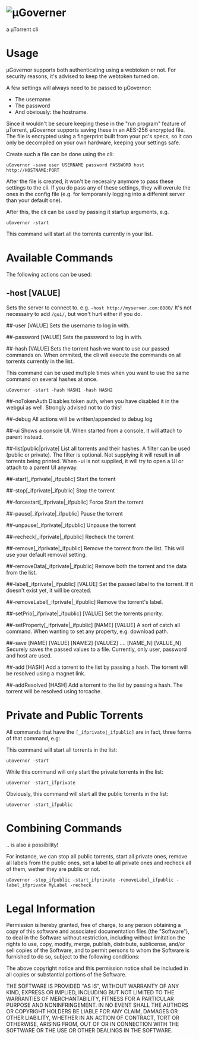 # ![µGoverner](https://cloud.githubusercontent.com/assets/544444/9152442/f85bddee-3e28-11e5-82b6-450eeb9028fe.png)
a µTorrent cli

# Usage

µGovernor supports both authenticating using a webtoken or not. For security reasons, it's advised to keep the webtoken turned on.

A few settings will always need to be passed to µGovernor:
- The username
- The password
- And obviously: the hostname.

Since it wouldn't be secure keeping these in the "run program" feature of µTorrent, µGovernor supports saving these in an AES-256 encrypted file. The file is encrypted using a fingerprint built from your pc's specs, so it can only be decompiled on your own hardware, keeping your settings safe.

Create such a file can be done using the cli:

```
uGovernor -save user USERNAME password PASSWORD host http://HOSTNAME:PORT
```

After the file is created, it won't be necesairy anymore to pass these settings to the cli. If you do pass any of these settings, they will overule the ones in the config file (e.g. for temporarely logging into a different server than your default one).

After this, the cli can be used by passing it startup arguments, e.g.

```
uGovernor -start
```

This command will start all the torrents currently in your list.

# Available Commands
The following actions can be used:

## -host [VALUE]
Sets the server to connect to. 
e.g. `-host http://myserver.com:8080/`
It's not necessairy to add `/gui/`, but won't hurt either if you do.

##-user [VALUE]
Sets the username to log in with.

##-password [VALUE]
Sets the password to log in with.

##-hash [VALUE]
Sets the torrent hash we want to use our passed commands on. When ommited, the cli will execute the commands on all torrents currently in the list.

This command can be used multiple times when you want to use the same command on several hashes at once.

```
uGovernor -start -hash HASH1 -hash HASH2
```

##-noTokenAuth
Disables token auth, when you have disabled it in the webgui as well. 
Strongly advised not to do this!

##-debug
All actions will be written/appended to debug.log

##-ui
Shows a console UI. When started from a console, it will attach to parent instead.

##-list[public|private]
List all torrents and their hashes. A filter can be used (public or private). The filter is optional. Not supplying it will result in all torrents being printed.
When -ui is not supplied, it will try to open a UI or attach to a parent UI anyway.

##-start[_ifprivate|_ifpublic]
Start the torrent

##-stop[_ifprivate|_ifpublic]
Stop the torrent

##-forcestart[_ifprivate|_ifpublic]
Force Start the torrent

##-pause[_ifprivate|_ifpublic]
Pause the torrent

##-unpause[_ifprivate|_ifpublic]
Unpause the torrent

##-recheck[_ifprivate|_ifpublic]
Recheck the torrent

##-remove[_ifprivate|_ifpublic]
Remove the torrent from the list. This will use your default removal setting.

##-removeData[_ifprivate|_ifpublic]
Remove both the torrent and the data from the list.

##-label[_ifprivate|_ifpublic] [VALUE]
Set the passed label to the torrent. If it doesn't exist yet, it will be created.

##-removeLabel[_ifprivate|_ifpublic]
Remove the torrent's label.

##-setPrio[_ifprivate|_ifpublic] [VALUE]
Set the torrents priority.

##-setProperty[_ifprivate|_ifpublic] [NAME] [VALUE]
A sort of catch all command. When wanting to set any property, e.g. download path.

##-save [NAME] [VALUE] [NAME2] [VALUE2] .... [NAME_N] [VALUE_N]
Securely saves the passed values to a file.
Currently, only user, password and host are used.

##-add [HASH]
Add a torrent to the list by passing a hash. The torrent will be resolved using a magnet link.

##-addResolved [HASH]
Add a torrent to the list by passing a hash. The torrent will be resolved using torcache.


# Private and Public Torrents

All commands that have the `[_ifprivate|_ifpublic]` are in fact, three forms of that command, e.g:

This command will start all torrents in the list:

```
uGovernor -start
```

While this command will only start the private torrents in the list:

```
uGovernor -start_ifprivate
```

Obviously, this command will start all the public torrents in the list:

```
uGovernor -start_ifpublic
```

# Combining Commands

.. is also a possibility!

For instance, we can stop all public torrents, start all private ones, remove all labels from the public ones, set a label to all private ones and recheck all of them, wether they are public or not.

```
uGovernor -stop_ifpublic -start_ifprivate -removeLabel_ifpublic -label_ifprivate MyLabel -recheck
```


# Legal Information

Permission is hereby granted, free of charge, to any person obtaining a copy
of this software and associated documentation files (the "Software"), to deal
in the Software without restriction, including without limitation the rights
to use, copy, modify, merge, publish, distribute, sublicense, and/or sell
copies of the Software, and to permit persons to whom the Software is
furnished to do so, subject to the following conditions:

The above copyright notice and this permission notice shall be included in all
copies or substantial portions of the Software.

THE SOFTWARE IS PROVIDED "AS IS", WITHOUT WARRANTY OF ANY KIND, EXPRESS OR
IMPLIED, INCLUDING BUT NOT LIMITED TO THE WARRANTIES OF MERCHANTABILITY,
FITNESS FOR A PARTICULAR PURPOSE AND NONINFRINGEMENT. IN NO EVENT SHALL THE
AUTHORS OR COPYRIGHT HOLDERS BE LIABLE FOR ANY CLAIM, DAMAGES OR OTHER
LIABILITY, WHETHER IN AN ACTION OF CONTRACT, TORT OR OTHERWISE, ARISING FROM,
OUT OF OR IN CONNECTION WITH THE SOFTWARE OR THE USE OR OTHER DEALINGS IN THE
SOFTWARE.
